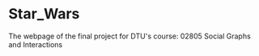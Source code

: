 # Star_Wars
The webpage of the final project for DTU's course: 02805 Social Graphs and Interactions
